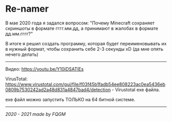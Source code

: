 # Re-namer

В мае 2020 года я задался вопросом: "Почему Minecraft сохраняет скриншоты в формате гггг.мм.дд, а принимают в жалобах в формате дд.мм.гггг?"

В итоге я решил создать программу, которая будет переименовывать их в нужный формат, чтобы сохранить себе 2-3 секунды xD (да мне опять нечего делать)

--------------------

Видео: https://youtu.be/Y10iDSATIEs


VirusTotal: https://www.virustotal.com/gui/file/f03f45b1fadb54ee808223ac0ea5436eb0809b7530242ad2a48d831a4847bad4/detection - Virustotal exe файла.

exe файл можно запустить ТОЛЬКО на 64 битной системе.

--------------------
*2020 - 2021 made by FQGM*
